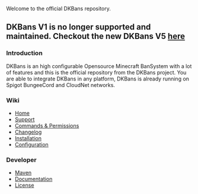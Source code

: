 Welcome to the official DKBans repository.

## **DKBans V1 is no longer supported and maintained. Checkout the new DKBans V5 [here](https://dkplugins.pretronic.net/dkbans/)**

### Introduction
DKBans is an high configurable Opensource Minecraft BanSystem with a lot of features and this is the official repository from the DKBans project. You are able to integrate DKBans in any platform, DKBans is already running on Spigot BungeeCord and CloudNet networks.


### Wiki
* [Home](https://github.com/DevKrieger/DKBans/wiki)
* [Support](https://github.com/DevKrieger/DKBans/wiki/Support)
* [Commands & Permissions](https://github.com/DevKrieger/DKBans/wiki/Commands-&-Permissions)
* [Changelog](https://www.spigotmc.org/resources/dkbans-bansystem-playermanagement-json-mysql-sqlite-mongodb-bukkit-bungeecord.52570/updates)
* [Installation](https://github.com/DevKrieger/DKBans/wiki)
* [Configuration](https://github.com/DevKrieger/DKBans/wiki/Configuration-%7C-config.yml)

### Developer
* [Maven](https://github.com/DevKrieger/DKBans/wiki/Development-%7C-Get-started#maven)
* [Documentation](https://github.com/DevKrieger/DKBans/wiki/Development-%7C-Get-started#developer-index)
* [License](https://github.com/DevKrieger/DKBans/blob/master/LICENSE)
